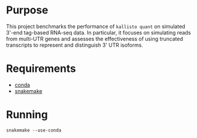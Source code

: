 # Purpose
This project benchmarks the performance of `kallisto quant` on simulated 3'-end tag-based RNA-seq data. In particular, it focuses on simulating reads from multi-UTR genes and assesses the effectiveness of using truncated transcripts to represent and distinguish 3' UTR isoforms.

# Requirements
 - [conda](https://conda.io/miniconda.html)
 - [snakemake](https://snakemake.readthedocs.io/en/stable/getting_started/installation.html)

# Running

    snakemake --use-conda
